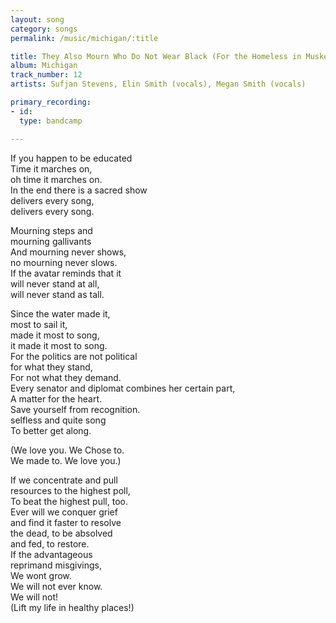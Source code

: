 ```yaml
---
layout: song
category: songs
permalink: /music/michigan/:title

title: They Also Mourn Who Do Not Wear Black (For the Homeless in Muskegon)
album: Michigan
track_number: 12
artists: Sufjan Stevens, Elin Smith (vocals), Megan Smith (vocals)

primary_recording: 
- id: 
  type: bandcamp

---
```


If you happen to be educated <br>
Time it marches on, <br>
oh time it marches on. <br>
In the end there is a sacred show <br>
delivers every song, <br>
delivers every song. 

Mourning steps and <br>
mourning gallivants <br>
And mourning never shows, <br>
no mourning never slows. <br>
If the avatar reminds that it <br>
will never stand at all, <br>
will never stand as tall. 

Since the water made it, <br>
most to sail it, <br>
made it most to song, <br>
it made it most to song. <br>
For the politics are not political <br>
for what they stand, <br>
For not what they demand. <br>
Every senator and diplomat 
combines her certain part, <br>
A matter for the heart. <br>
Save yourself from recognition. <br>
selfless and quite song <br>
To better get along. 

(We love you. We Chose to. <br>
We made to. We love you.) 

If we concentrate and pull <br>
resources to the highest poll, <br>
To beat the highest pull, too. <br>
Ever will we conquer grief <br>
and find it faster to resolve <br>
the dead, to be absolved <br>
and fed, to restore. <br>
If the advantageous <br>
reprimand misgivings, <br>
We wont grow. <br>
We will not ever know. <br>
We will not! <br>
(Lift my life in healthy places!)